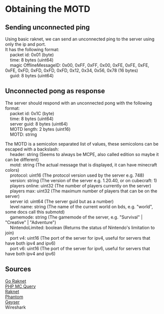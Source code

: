 # Obtaining the MOTD

## Sending unconnected ping

Using basic raknet, we can send an unconnected ping to the server using only the ip and port.<br>
It has the following format:<br>
&nbsp;&nbsp;&nbsp;&nbsp;packet id: 0x01 (byte)<br>
&nbsp;&nbsp;&nbsp;&nbsp;time: 8 bytes (uint64)<br>
&nbsp;&nbsp;&nbsp;&nbsp;magic OfflineMessageID: 0x00, 0xFF, 0xFF, 0x00, 0xFE, 0xFE, 0xFE, 0xFE, 0xFD, 0xFD, 0xFD, 0xFD, 0x12, 0x34, 0x56, 0x78 (16 bytes)<br>
&nbsp;&nbsp;&nbsp;&nbsp;guid: 8 bytes (uint64)<br>

## Unconnected pong as response

The server should respond with an unconnected pong with the following format:<br>
&nbsp;&nbsp;&nbsp;&nbsp;packet id: 0x1C (byte)<br>
&nbsp;&nbsp;&nbsp;&nbsp;time: 8 bytes (uint64)<br>
&nbsp;&nbsp;&nbsp;&nbsp;server guid: 8 bytes (uint64)<br>
&nbsp;&nbsp;&nbsp;&nbsp;MOTD length: 2 bytes (uint16)<br>
&nbsp;&nbsp;&nbsp;&nbsp;MOTD: string<br>

The MOTD is a semicolon separated list of values, these semicolons can be escaped with a backslash:<br>
&nbsp;&nbsp;&nbsp;&nbsp;header: string (Seems to always be MCPE, also called edition so maybe it can be different)<br>
&nbsp;&nbsp;&nbsp;&nbsp;motd: string (The actual message that is displayed, it can have minecraft colors)<br>
&nbsp;&nbsp;&nbsp;&nbsp;protocol: uint16 (The protocol version used by the server e.g. 748)<br>
&nbsp;&nbsp;&nbsp;&nbsp;version: string (The version of the server e.g. 1.20.40, or on cubecraft: 1)<br>
&nbsp;&nbsp;&nbsp;&nbsp;players online: uint32 (The number of players currently on the server)<br>
&nbsp;&nbsp;&nbsp;&nbsp;players max: uint32 (The maximum number of players that can be on the server)<br>
&nbsp;&nbsp;&nbsp;&nbsp;server id: uint64 (The server guid but as a number)<br>
&nbsp;&nbsp;&nbsp;&nbsp;level name: string (The name of the current world on bds, e.g. "world", some docs call this submotd)<br>
&nbsp;&nbsp;&nbsp;&nbsp;gamemode: string (The gamemode of the server, e.g. "Survival" | "Creative" | "Adventure")<br>
&nbsp;&nbsp;&nbsp;&nbsp;NintendoLimited: boolean (Returns the status of Nintendo's limitation to join)<br>
&nbsp;&nbsp;&nbsp;&nbsp;port v4: uint16 (The port of the server for ipv4, useful for servers that have both ipv4 and ipv6)<br>
&nbsp;&nbsp;&nbsp;&nbsp;port v6: uint16 (The port of the server for ipv6, useful for servers that have both ipv4 and ipv6)<br>

## Sources
[Go Raknet](https://github.com/Sandertv/go-raknet/blob/master/internal/message/unconnected_ping.go#L8)<br>
[PHP MC Query](https://github.com/xPaw/PHP-Minecraft-Query/blob/master/src/MinecraftQuery.php#L212)<br>
[Raknet]( https://github.com/facebookarchive/RakNet/blob/1a169895a900c9fc4841c556e16514182b75faf8/Source/RakPeer.cpp#L135)<br>
[Phantom](https://github.com/jhead/phantom/blob/44056d83afbfe60b253faff01308d171ac21e8d6/internal/proto/proto.go#L23)<br>
[Geyser](https://github.com/GeyserMC/Protocol/blob/46b4ad37b159b1fc59e45871f7572101f5ed43ab/bedrock-connection/src/main/java/org/cloudburstmc/protocol/bedrock/BedrockPong.java#L23)<br>
Wireshark 
